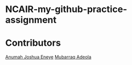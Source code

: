 # NCAIR-my-github-practice-assignment
# Contributors
[Anumah Joshua Eneye](https://github.com/Ernie1234)
[Mubarraq Adeola](https://github.com/mubarraqqq)
